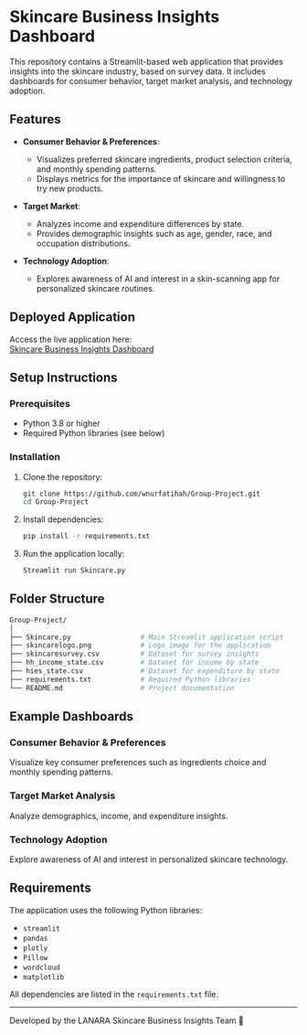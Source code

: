 # Skincare Business Insights Dashboard

This repository contains a Streamlit-based web application that provides insights into the skincare industry, based on survey data. It includes dashboards for consumer behavior, target market analysis, and technology adoption.

## Features

- **Consumer Behavior & Preferences**: 
  - Visualizes preferred skincare ingredients, product selection criteria, and monthly spending patterns.
  - Displays metrics for the importance of skincare and willingness to try new products.

- **Target Market**: 
  - Analyzes income and expenditure differences by state.
  - Provides demographic insights such as age, gender, race, and occupation distributions.

- **Technology Adoption**: 
  - Explores awareness of AI and interest in a skin-scanning app for personalized skincare routines.

## Deployed Application

Access the live application here:  
[Skincare Business Insights Dashboard](https://skincareanalysisproject.streamlit.app/)

## Setup Instructions

### Prerequisites

- Python 3.8 or higher
- Required Python libraries (see below)

### Installation

1. Clone the repository:
   ```bash
   git clone https://github.com/wnurfatihah/Group-Project.git
   cd Group-Project

2. Install dependencies:
   ```bash
   pip install -r requirements.txt

3. Run the application locally:
   ```bash
   Streamlit run Skincare.py

## Folder Structure
```graphql
Group-Project/
│
├── Skincare.py                 # Main Streamlit application script
├── skincarelogo.png            # Logo image for the application
├── skincaresurvey.csv          # Dataset for survey insights
├── hh_income_state.csv         # Dataset for income by state
├── hies_state.csv              # Dataset for expenditure by state
├── requirements.txt            # Required Python libraries
└── README.md                   # Project documentation
```

## Example Dashboards

### Consumer Behavior & Preferences
Visualize key consumer preferences such as ingredients choice and monthly spending patterns.

### Target Market Analysis
Analyze demographics, income, and expenditure insights.

### Technology Adoption
Explore awareness of AI and interest in personalized skincare technology.

## Requirements

The application uses the following Python libraries:
- `streamlit`
- `pandas`
- `plotly`
- `Pillow`
- `wordcloud`
- `matplotlib`

All dependencies are listed in the `requirements.txt` file.

---
Developed by the LANARA Skincare Business Insights Team :star2:
